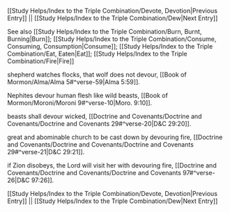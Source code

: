 [[Study Helps/Index to the Triple Combination/Devote, Devotion|Previous Entry]]  ||  [[Study Helps/Index to the Triple Combination/Dew|Next Entry]]

 See also [[Study Helps/Index to the Triple Combination/Burn, Burnt, Burning|Burn]]; [[Study Helps/Index to the Triple Combination/Consume, Consuming, Consumption|Consume]]; [[Study Helps/Index to the Triple Combination/Eat, Eaten|Eat]]; [[Study Helps/Index to the Triple Combination/Fire|Fire]]

 shepherd watches flocks, that wolf does not devour, [[Book of Mormon/Alma/Alma 5#^verse-59|Alma 5:59]].

 Nephites devour human flesh like wild beasts, [[Book of Mormon/Moroni/Moroni 9#^verse-10|Moro. 9:10]].

 beasts shall devour wicked, [[Doctrine and Covenants/Doctrine and Covenants/Doctrine and Covenants 29#^verse-20|D&C 29:20]].

 great and abominable church to be cast down by devouring fire, [[Doctrine and Covenants/Doctrine and Covenants/Doctrine and Covenants 29#^verse-21|D&C 29:21]].

 if Zion disobeys, the Lord will visit her with devouring fire, [[Doctrine and Covenants/Doctrine and Covenants/Doctrine and Covenants 97#^verse-26|D&C 97:26]].

[[Study Helps/Index to the Triple Combination/Devote, Devotion|Previous Entry]]  ||  [[Study Helps/Index to the Triple Combination/Dew|Next Entry]]